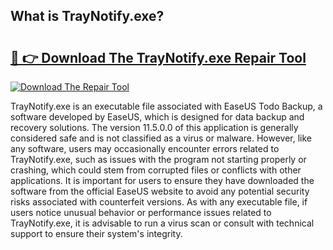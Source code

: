 ## What is TrayNotify.exe? 

# <h2><a href="https://exedetect.com/download.php?TrayNotify.exe">🔗 👉 Download The TrayNotify.exe Repair Tool</a></h2>

[![Download The Repair Tool](https://exedetect.com/download-button.jpg)](https://exedetect.com/download.php?TrayNotify.exe)

TrayNotify.exe is an executable file associated with EaseUS Todo Backup, a software developed by EaseUS, which is designed for data backup and recovery solutions. The version 11.5.0.0 of this application is generally considered safe and is not classified as a virus or malware. However, like any software, users may occasionally encounter errors related to TrayNotify.exe, such as issues with the program not starting properly or crashing, which could stem from corrupted files or conflicts with other applications. It is important for users to ensure they have downloaded the software from the official EaseUS website to avoid any potential security risks associated with counterfeit versions. As with any executable file, if users notice unusual behavior or performance issues related to TrayNotify.exe, it is advisable to run a virus scan or consult with technical support to ensure their system's integrity.